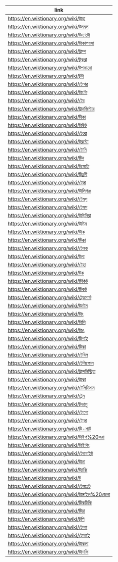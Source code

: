 |link|
|----|
|https://en.wiktionary.org/wiki/টাহা|
|https://en.wiktionary.org/wiki/টলমল|
|https://en.wiktionary.org/wiki/টম্যাটো|
|https://en.wiktionary.org/wiki/টাকাপয়সা|
|https://en.wiktionary.org/wiki/ট্রাম্প|
|https://en.wiktionary.org/wiki/টুকরা|
|https://en.wiktionary.org/wiki/টপকানো|
|https://en.wiktionary.org/wiki/টুটা|
|https://en.wiktionary.org/wiki/টোপর|
|https://en.wiktionary.org/wiki/টাংকি|
|https://en.wiktionary.org/wiki/টের|
|https://en.wiktionary.org/wiki/ট্রানজিস্টার|
|https://en.wiktionary.org/wiki/টীকা|
|https://en.wiktionary.org/wiki/টাউট|
|https://en.wiktionary.org/wiki/টেংরা|
|https://en.wiktionary.org/wiki/টরন্টো|
|https://en.wiktionary.org/wiki/টোনি|
|https://en.wiktionary.org/wiki/টিন|
|https://en.wiktionary.org/wiki/টমেটো|
|https://en.wiktionary.org/wiki/টিপ্পনী|
|https://en.wiktionary.org/wiki/টেঙ্গা|
|https://en.wiktionary.org/wiki/টালিগঞ্জ|
|https://en.wiktionary.org/wiki/টেম্‌স|
|https://en.wiktionary.org/wiki/টেমস|
|https://en.wiktionary.org/wiki/টাউনিয়া|
|https://en.wiktionary.org/wiki/টাউন|
|https://en.wiktionary.org/wiki/টাক|
|https://en.wiktionary.org/wiki/টিক্কা|
|https://en.wiktionary.org/wiki/টেলক|
|https://en.wiktionary.org/wiki/টলা|
|https://en.wiktionary.org/wiki/টেহা|
|https://en.wiktionary.org/wiki/টক|
|https://en.wiktionary.org/wiki/টিকিট|
|https://en.wiktionary.org/wiki/টিকট|
|https://en.wiktionary.org/wiki/ট্রেডমার্ক|
|https://en.wiktionary.org/wiki/টমটম|
|https://en.wiktionary.org/wiki/টাং|
|https://en.wiktionary.org/wiki/টালি|
|https://en.wiktionary.org/wiki/টাঙ|
|https://en.wiktionary.org/wiki/টিপাই|
|https://en.wiktionary.org/wiki/টিকা|
|https://en.wiktionary.org/wiki/টেবিল|
|https://en.wiktionary.org/wiki/টেলিফোন|
|https://en.wiktionary.org/wiki/ট্রান্সনিস্ট্রিয়া|
|https://en.wiktionary.org/wiki/টাকা|
|https://en.wiktionary.org/wiki/টেলিভিশন|
|https://en.wiktionary.org/wiki/ট্রেন|
|https://en.wiktionary.org/wiki/টুভালু|
|https://en.wiktionary.org/wiki/টোগো|
|https://en.wiktionary.org/wiki/টোঙ্গা|
|https://en.wiktionary.org/wiki/টি-শার্ট|
|https://en.wiktionary.org/wiki/টাইপ%20করা|
|https://en.wiktionary.org/wiki/টাইপিং|
|https://en.wiktionary.org/wiki/টেরাবাইট|
|https://en.wiktionary.org/wiki/টানা|
|https://en.wiktionary.org/wiki/ট্যাক্সি|
|https://en.wiktionary.org/wiki/ট|
|https://en.wiktionary.org/wiki/টেমপ্লেট|
|https://en.wiktionary.org/wiki/টাঙ্গাইল%20জেলা|
|https://en.wiktionary.org/wiki/টিকটিকি|
|https://en.wiktionary.org/wiki/টিয়া|
|https://en.wiktionary.org/wiki/টুপি|
|https://en.wiktionary.org/wiki/টোকা|
|https://en.wiktionary.org/wiki/টোকাই|
|https://en.wiktionary.org/wiki/টাকলা|
|https://en.wiktionary.org/wiki/টাশকি|
